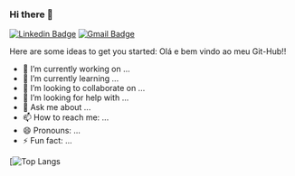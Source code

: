 ### Hi there 👋
[![Linkedin Badge](https://img.shields.io/badge/-Mateus%20Coury-6633cc?style=flat-square&logo=Linkedin&logoColor=white&link=https://www.linkedin.com/in/mateus-coury-90463a163/)](https://www.linkedin.com/in/mateus-coury-90463a163/) 
[![Gmail Badge](https://img.shields.io/badge/-mateuscoury@gmail.com-6633cc?style=flat-square&logo=Gmail&logoColor=white&link=mailto:mateuscoury@gmail.com)](mailto:mateuscoury@gmail.com)

Here are some ideas to get you started:
Olá e bem vindo ao meu Git-Hub!!
- 🔭 I’m currently working on ...
- 🌱 I’m currently learning ...
- 👯 I’m looking to collaborate on ...
- 🤔 I’m looking for help with ...
- 💬 Ask me about ...
- 📫 How to reach me: ...
- 😄 Pronouns: ...
- ⚡ Fun fact: ...


[![Top Langs](https://github-readme-stats.vercel.app/api/top-langs/?username=anuraghazra&layout=compact)
